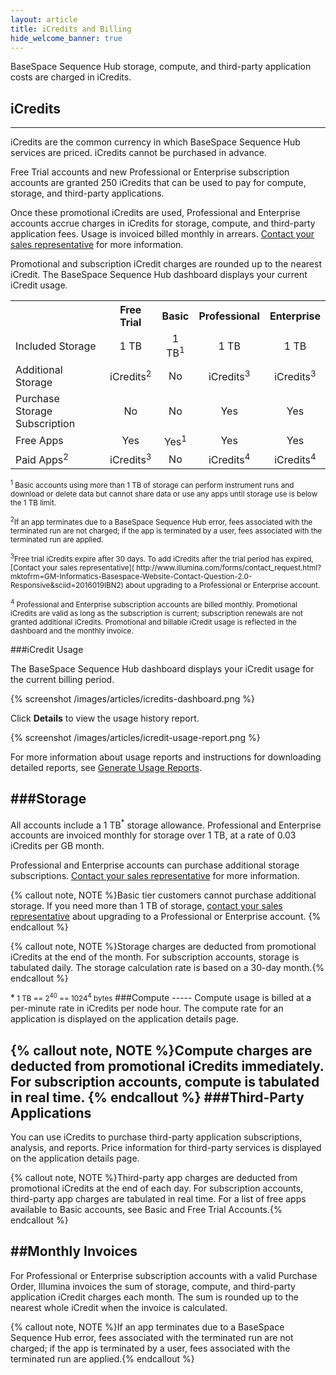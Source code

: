 ```yaml
---
layout: article
title: iCredits and Billing
hide_welcome_banner: true
---
```


BaseSpace Sequence Hub storage, compute, and third-party application costs are charged in iCredits. 

## iCredits
-----
iCredits are the common currency in which BaseSpace Sequence Hub services are priced. iCredits cannot be purchased in advance.

Free Trial accounts and new Professional or Enterprise subscription accounts are granted 250 iCredits that can be used to pay for compute, storage, and third-party applications. 

Once these promotional iCredits are used, Professional and Enterprise accounts accrue charges in iCredits for storage, compute, and third-party application fees. Usage is invoiced billed monthly in arrears. [Contact your sales representative]( http://www.illumina.com/forms/contact_request.html?mktofrm=GM-Informatics-Basespace-Website-Contact-Question-2.0-Responsive&sciid=2016019IBN2) for more information. 

Promotional and subscription iCredit charges are rounded up to the nearest iCredit. The BaseSpace Sequence Hub dashboard displays your current iCredit usage.


 <table class="table table-bordered" width ="75%">
            <col />
            <col />
            <col />
            <col />
            <col />
            <tr>
                <th>&#160;</th>
                <th style="text-align: center;">Free Trial</th>
                <th style="text-align: center;">Basic</th>
                <th style="text-align: center;">Professional</th>
                <th style="text-align: center;">Enterprise</th>
            </tr>
            <tr>
                <td>Included Storage</td>
                <td style="text-align: center;">1 TB</td>
                <td style="text-align: center;">1 TB<sup>1</sup></td>
                <td style="text-align: center;">1 TB</td>
                <td style="text-align: center;">1 TB</td>
            </tr>
            <tr>
                <td>Additional Storage</td>
                <td style="text-align: center;">iCredits<sup>2</sup></td>
                <td style="text-align: center;">No</td>
                <td style="text-align: center;">iCredits<sup>3</sup></td>
                <td style="text-align: center;">iCredits<sup>3</sup></td>
            </tr>
            <tr>
                <td>Purchase Storage Subscription</td>
                <td style="text-align: center;">No</td>
                <td style="text-align: center;">No</td>
                <td style="text-align: center;">Yes</td>
                <td style="text-align: center;">Yes</td>
            </tr>
            <tr>
                <td>Free Apps</td>
                <td style="text-align: center;">Yes</td>
                <td style="text-align: center;">Yes<sup>1</sup></td>
                <td style="text-align: center;">Yes</td>
                <td style="text-align: center;">Yes</td>
            </tr>
            <tr>
                <td>Paid Apps<sup>2</sup></td>
                <td style="text-align: center;">iCredits<sup>3</sup></td>
                <td style="text-align: center;">No</td>
                <td style="text-align: center;">iCredits<sup>4</sup></td>
                <td style="text-align: center;">iCredits<sup>4</sup></td>
            </tr>
        </table>

<p><small><sup>1</sup> Basic accounts using more than 1 TB of storage can perform instrument runs and download or delete data but cannot share data or use any apps until storage use is below the 1 TB limit. </small></p>


<p><small><sup>2</sup>If an app terminates due to a BaseSpace Sequence Hub error, fees associated with the terminated run are not charged; if the app is terminated by a user, fees associated with the terminated run are applied.</small><p>


<p><small><sup>3</sup>Free trial iCredits expire after 30 days. To add iCredits after the trial period has expired, [Contact your sales representative]( http://www.illumina.com/forms/contact_request.html?mktofrm=GM-Informatics-Basespace-Website-Contact-Question-2.0-Responsive&sciid=2016019IBN2) about upgrading to a Professional or Enterprise account.  </small><p>

<p><small><sup>4</sup> Professional and Enterprise subscription accounts are billed monthly. Promotional iCredits are valid as long as the subscription is current; subscription renewals are not granted additional iCredits. Promotional and billable iCredit usage is reflected in the dashboard and the monthly invoice.</small><p>

###iCredit Usage


The BaseSpace Sequence Hub dashboard displays your iCredit usage for the current billing period. 

{% screenshot /images/articles/icredits-dashboard.png %}

Click **Details** to view the usage history report.

{% screenshot /images/articles/icredit-usage-report.png %}

For more information about usage reports and instructions for downloading detailed reports, see [Generate Usage Reports](/articles/tutorials/generate-usage-reports).

###Storage
-----
All accounts include a 1 TB<sup>*</sup> storage allowance. Professional and Enterprise accounts are invoiced monthly for storage over 1 TB, at a rate of 0.03 iCredits per GB month. 

Professional and Enterprise accounts can purchase additional storage subscriptions. [Contact your sales representative]( http://www.illumina.com/forms/contact_request.html?mktofrm=GM-Informatics-Basespace-Website-Contact-Question-2.0-Responsive&sciid=2016019IBN2) for more information.

{% callout note, NOTE %}Basic tier customers cannot purchase additional storage. If you need more than 1 TB of storage, [contact your sales representative]( http://www.illumina.com/forms/contact_request.html?mktofrm=GM-Informatics-Basespace-Website-Contact-Question-2.0-Responsive&sciid=2016019IBN2) about upgrading to a Professional or Enterprise account.  {% endcallout %}

{% callout note, NOTE %}Storage charges are deducted from promotional iCredits at the end of the month. For subscription accounts, storage is tabulated daily. The storage calculation rate is based on a 30-day month.{% endcallout %}

<p>*<small> 1 TB == 2<sup>40</sup> == 1024<sup>4</sup> bytes</small>
###Compute
-----
Compute usage is billed at a per-minute rate in iCredits per node hour. The compute rate for an application is displayed on the application details page.

{% callout note, NOTE %}Compute charges are deducted from promotional iCredits immediately. For subscription accounts, compute is tabulated in real time. {% endcallout %}
###Third-Party Applications
-----
You can use iCredits to purchase third-party application subscriptions, analysis, and reports. Price information for third-party services is displayed on the application details page. 

{% callout note, NOTE %}Third-party app charges are deducted from promotional iCredits at the end of each day. For subscription accounts, third-party app charges are tabulated in real time. For a list of free apps available to Basic accounts, see Basic and Free Trial Accounts.{% endcallout %}

##Monthly Invoices
-----
For Professional or Enterprise subscription accounts with a valid Purchase Order, Illumina invoices the sum of storage, compute, and third-party application iCredit charges each month. The sum is rounded up to the nearest whole iCredit when the invoice is calculated.


{% callout note, NOTE %}If an app terminates due to a BaseSpace Sequence Hub error, fees associated with the terminated run are not charged; if the app is terminated by a user, fees associated with the terminated run are applied.{% endcallout %}

